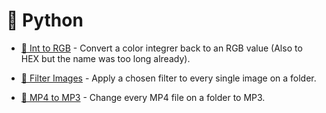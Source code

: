 # 🐍 Python

* [🌈 Int to RGB](https://github.com/Amgelo563/Tiny-Utils/blob/main/py/int-rgb.py) - Convert a color integrer back to an RGB value (Also to HEX but the name was too long already).

* [🎨 Filter Images](https://github.com/Amgelo563/Tiny-Utils/blob/main/py/filter-images.py) - Apply a chosen filter to every single image on a folder.

* [🎤 MP4 to MP3](https://github.com/Amgelo563/Tiny-Utils/blob/main/py/mp4-mp3.py) - Change every MP4 file on a folder to MP3.
